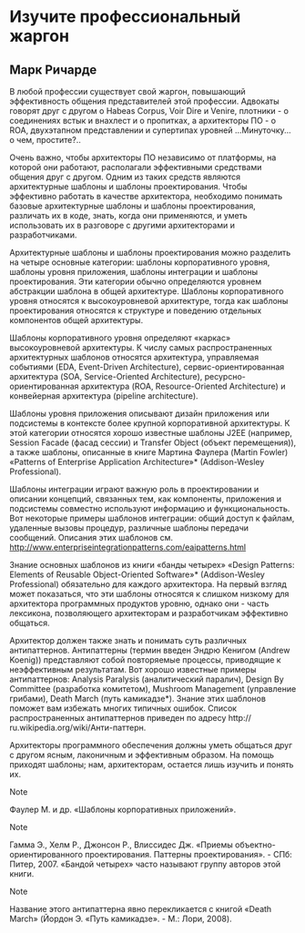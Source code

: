 # Изучите профессиональный жаргон

## Марк Ричарде

В любой профессии существует свой жаргон, повышающий эффективность
общения представителей этой профессии. Адвокаты говорят друг с другом
о Habeas Corpus, Voir Dire и Venire, плотники - о соединениях встык и
внахлест и о пропитках, а архитекторы ПО - о ROA, двухэтапном
представлении и супертипах уровней ...Минуточку... о чем, простите?..

Очень важно, чтобы архитекторы ПО независимо от платформы, на которой
они работают, располагали эффективными средствами общения друг с
другом. Одним из таких средств являются архитектурные шаблоны и шаблоны
проектирования. Чтобы эффективно работать в качестве архитектора,
необходимо понимать базовые архитектурные шаблоны и шаблоны
проектирования, различать их в коде, знать, когда они применяются, и уметь
использовать их в разговоре с другими архитекторами и разработчиками.

Архитектурные шаблоны и шаблоны проектирования можно разделить на
четыре основные категории: шаблоны корпоративного уровня, шаблоны
уровня приложения, шаблоны интеграции и шаблоны проектирования. Эти
категории обычно определяются уровнем абстракции шаблона в общей
архитектуре. Шаблоны корпоративного уровня относятся к высокоуровневой
архитектуре, тогда как шаблоны проектирования относятся к структуре
и поведению отдельных компонентов общей архитектуры.

Шаблоны корпоративного уровня определяют «каркас» высокоуровневой
архитектуры. К числу самых распространенных архитектурных шаблонов
относятся архитектура, управляемая событиями (EDA, Event-Driven
Architecture), сервис-ориентированная архитектура (SOA, Service-Oriented
Architecture), ресурсно-ориентированная архитектура (ROA, Resource-Oriented
Architecture) и конвейерная архитектура (pipeline architecture).

Шаблоны уровня приложения описывают дизайн приложения или
подсистемы в контексте более крупной корпоративной архитектуры. К этой
категории относятся хорошо известные шаблоны J2EE (например, Session Facade
(фасад сессии) и Transfer Object (объект перемещения)), а также шаблоны,
описанные в книге Мартина Фаулера (Martin Fowler) «Patterns of Enterprise
Application Architecture»* (Addison-Wesley Professional).

Шаблоны интеграции играют важную роль в проектировании и описании
концепций, связанных тем, как компоненты, приложения и подсистемы
совместно используют информацию и функциональность. Вот некоторые
примеры шаблонов интеграции: общий доступ к файлам, удаленные вызовы
процедур, различные шаблоны передачи сообщений. Описания этих
шаблонов см. http://www.enterpriseintegrationpatterns.com/eaipatterns.html

Знание основных шаблонов из книги «банды четырех» «Design Patterns:
Elements of Reusable Object-Oriented Software»* (Addison-Wesley
Professional) обязательно для каждого архитектора. На первый взгляд может
показаться, что эти шаблоны относятся к слишком низкому для архитектора
программных продуктов уровню, однако они - часть лексикона,
позволяющего архитекторам и разработчикам эффективно общаться.

Архитектор должен также знать и понимать суть различных антипаттернов.
Антипаттерны (термин введен Эндрю Кенигом (Andrew Koenig))
представляют собой повторяемые процессы, приводящие к неэффективным
результатам. Вот хорошо известные примеры антипаттернов: Analysis Paralysis
(аналитический паралич), Design By Committee (разработка комитетом),
Mushroom Management (управление грибами), Death March (путь
камикадзе*). Знание этих шаблонов поможет вам избежать многих типичных
ошибок. Список распространенных антипаттернов приведен по адресу http://
ru.wikipedia.org/wiki/Анти-паттерн.

Архитекторы программного обеспечения должны уметь общаться друг
с другом ясным, лаконичным и эффективным образом. На помощь
приходят шаблоны; нам, архитекторам, остается лишь изучить и понять их.

> [!NOTE]
> Фаулер М. и др. «Шаблоны корпоративных приложений».

> [!NOTE]
> Гамма Э., Хелм Р., Джонсон Р., Влиссидес Дж. «Приемы
объектно-ориентированного проектирования. Паттерны проектирования». - СПб: Питер, 2007.
«Бандой четырех» часто называют группу авторов этой книги.

> [!NOTE]
> Название этого антипаттерна явно перекликается с книгой «Death March»
(Йордон Э. «Путь камикадзе». - М.: Лори, 2008).